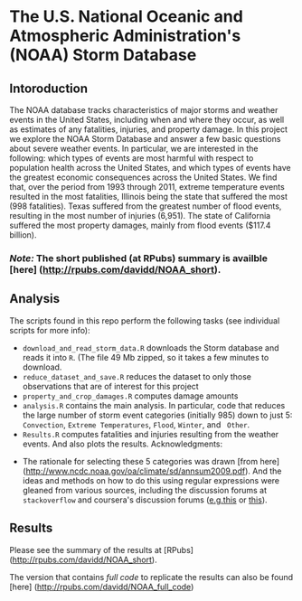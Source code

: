 The U.S. National Oceanic and Atmospheric Administration's (NOAA) Storm Database
========================================================
## Intoroduction
The NOAA database tracks characteristics of major storms and weather events in the United States, including when and where they occur, as well as estimates of any fatalities, injuries, and property damage. In this project we explore the NOAA Storm Database and answer a few basic questions about severe weather events. In particular, we are interested in the following: which types of events are most harmful with respect to population health across the United States, and which types of events have the greatest economic consequences across the United States. We find that, over the period from 1993 through 2011, extreme temperature events resulted in the most fatalities, Illinois being the state that suffered the most (998 fatalities). Texas suffered from the greatest number of flood events, resulting in the most number of injuries (6,951). The state of California suffered the most property damages, mainly from flood events ($117.4 billion).

### *Note:* The short published (at RPubs) summary is availble [here] (http://rpubs.com/davidd/NOAA_short). 

## Analysis

The scripts found in this repo perform the following tasks (see individual scripts for more info):
- `download_and_read_storm_data.R` downloads the Storm database and reads it into `R`. (The file 49 Mb zipped, so it takes a few minutes to download.
- `reduce_dataset_and_save.R` reduces the dataset to only those observations that are of interest for this project
- `property_and_crop_damages.R` computes damage amounts 
- `analysis.R` contains the main analysis. In particular, code that reduces the large number of storm event categories (initially 985) down to just 5: `Convection`, `Extreme Temperatures`, `Flood`, `Winter`, and ` Other`.
- `Results.R` computes fatalities and injuries resulting from the weather events. And also plots the results.
Acknowledgments:
* The rationale for selecting these 5 categories was drawn [from here] (http://www.ncdc.noaa.gov/oa/climate/sd/annsum2009.pdf). And the ideas and methods on how to do this using regular expressions were gleaned from various sources, including the discussion forums at `stackoverflow` and coursera's discussion forums ([e.g.this](https://class.coursera.org/repdata-002/forum/thread?thread_id=32) or [this](https://class.coursera.org/repdata-002/forum/thread?thread_id=46)).



## Results

Please see the summary of the results at [RPubs] (http://rpubs.com/davidd/NOAA_short).

The version that contains *full code* to replicate the results can also be found [here] (http://rpubs.com/davidd/NOAA_full_code)
